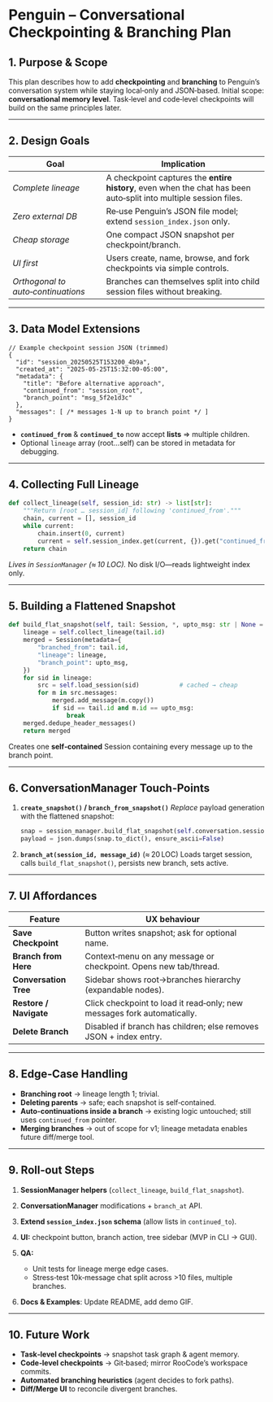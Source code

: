 # Penguin – Conversational Checkpointing & Branching Plan

## 1. Purpose & Scope

This plan describes how to add **checkpointing** and **branching** to Penguin’s conversation system while staying local‑only and JSON‑based.
Initial scope: **conversational memory level**.  Task‑level and code‑level checkpoints will build on the same principles later.

---

## 2. Design Goals

| Goal                               | Implication                                                                                                       |
| ---------------------------------- | ----------------------------------------------------------------------------------------------------------------- |
| *Complete lineage*                 | A checkpoint captures the **entire history**, even when the chat has been auto‑split into multiple session files. |
| *Zero external DB*                 | Re‑use Penguin’s JSON file model; extend `session_index.json` only.                                               |
| *Cheap storage*                    | One compact JSON snapshot per checkpoint/branch.                                                                  |
| *UI first*                         | Users create, name, browse, and fork checkpoints via simple controls.                                             |
| *Orthogonal to auto‑continuations* | Branches can themselves split into child session files without breaking.                                          |

---

## 3. Data Model Extensions

```jsonc
// Example checkpoint session JSON (trimmed)
{
  "id": "session_20250525T153200_4b9a",
  "created_at": "2025‑05‑25T15:32:00‑05:00",
  "metadata": {
    "title": "Before alternative approach",
    "continued_from": "session_root",
    "branch_point": "msg_5f2e1d3c"
  },
  "messages": [ /* messages 1‑N up to branch point */ ]
}
```

* **`continued_from`** & **`continued_to`** now accept **lists** ⇒ multiple children.
* Optional `lineage` array (root…self) can be stored in metadata for debugging.

---

## 4. Collecting Full Lineage

```python
def collect_lineage(self, session_id: str) -> list[str]:
    """Return [root … session_id] following 'continued_from'."""
    chain, current = [], session_id
    while current:
        chain.insert(0, current)
        current = self.session_index.get(current, {}).get("continued_from")
    return chain
```

*Lives in `SessionManager` (≈ 10 LOC).*
No disk I/O—reads lightweight index only.

---

## 5. Building a Flattened Snapshot

```python
def build_flat_snapshot(self, tail: Session, *, upto_msg: str | None = None) -> Session:
    lineage = self.collect_lineage(tail.id)
    merged = Session(metadata={
        "branched_from": tail.id,
        "lineage": lineage,
        "branch_point": upto_msg,
    })
    for sid in lineage:
        src = self.load_session(sid)           # cached → cheap
        for m in src.messages:
            merged.add_message(m.copy())
            if sid == tail.id and m.id == upto_msg:
                break
    merged.dedupe_header_messages()
    return merged
```

Creates one **self‑contained** Session containing every message up to the branch point.

---

## 6. ConversationManager Touch‑Points

1. **`create_snapshot()` / `branch_from_snapshot()`**
   *Replace* payload generation with the flattened snapshot:

   ```python
   snap = session_manager.build_flat_snapshot(self.conversation.session)
   payload = json.dumps(snap.to_dict(), ensure_ascii=False)
   ```
2. **`branch_at(session_id, message_id)`** (≈ 20 LOC)
   Loads target session, calls `build_flat_snapshot()`, persists new branch, sets active.

---

## 7. UI Affordances

| Feature                | UX behaviour                                                            |
| ---------------------- | ----------------------------------------------------------------------- |
| **Save Checkpoint**    | Button writes snapshot; ask for optional name.                          |
| **Branch from Here**   | Context‑menu on any message or checkpoint. Opens new tab/thread.        |
| **Conversation Tree**  | Sidebar shows root→branches hierarchy (expandable nodes).               |
| **Restore / Navigate** | Click checkpoint to load it read‑only; new messages fork automatically. |
| **Delete Branch**      | Disabled if branch has children; else removes JSON + index entry.       |

---

## 8. Edge‑Case Handling

* **Branching root** → lineage length 1; trivial.
* **Deleting parents** → safe; each snapshot is self‑contained.
* **Auto‑continuations inside a branch** → existing logic untouched; still uses `continued_from` pointer.
* **Merging branches** → out of scope for v1; lineage metadata enables future diff/merge tool.

---

## 9. Roll‑out Steps

1. **SessionManager helpers** (`collect_lineage`, `build_flat_snapshot`).
2. **ConversationManager** modifications + `branch_at` API.
3. **Extend `session_index.json` schema** (allow lists in `continued_to`).
4. **UI:** checkpoint button, branch action, tree sidebar (MVP in CLI → GUI).
5. **QA:**

   * Unit tests for lineage merge edge cases.
   * Stress‑test 10k‑message chat split across >10 files, multiple branches.
6. **Docs & Examples**: Update README, add demo GIF.

---

## 10. Future Work

* **Task‑level checkpoints** → snapshot task graph & agent memory.
* **Code‑level checkpoints** → Git‑based; mirror RooCode’s workspace commits.
* **Automated branching heuristics** (agent decides to fork paths).
* **Diff/Merge UI** to reconcile divergent branches.
